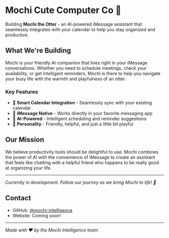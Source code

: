 # Mochi Cute Computer Co 🦦

Building **Mochi the Otter** - an AI-powered iMessage assistant that seamlessly integrates with your calendar to help you stay organized and productive.

## What We're Building

Mochi is your friendly AI companion that lives right in your iMessage conversations. Whether you need to schedule meetings, check your availability, or get intelligent reminders, Mochi is there to help you navigate your busy life with the warmth and playfulness of an otter.

### Key Features
- 📅 **Smart Calendar Integration** - Seamlessly sync with your existing calendar
- 💬 **iMessage Native** - Works directly in your favorite messaging app
- 🤖 **AI-Powered** - Intelligent scheduling and reminder suggestions
- 🦦 **Personality** - Friendly, helpful, and just a little bit playful

## Our Mission

We believe productivity tools should be delightful to use. Mochi combines the power of AI with the convenience of iMessage to create an assistant that feels like chatting with a helpful friend who happens to be really good at organizing your life.

---

*Currently in development. Follow our journey as we bring Mochi to life! 🚀*

## Contact

- GitHub: [@mochi-intelligence](https://github.com/mochi-intelligence)
- Website: Coming soon!

---

*Made with ❤️ by the Mochi Intelligence team*
